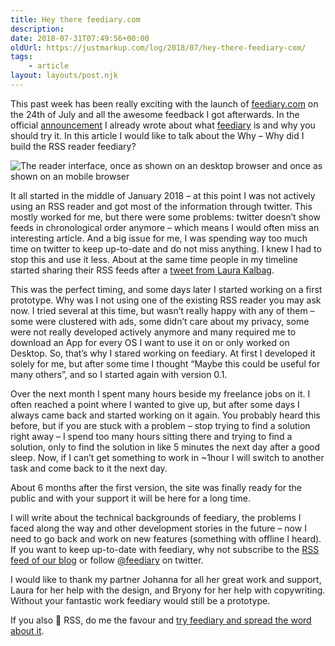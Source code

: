 ```yaml
---
title: Hey there feediary.com
description: 
date: 2018-07-31T07:49:56+00:00
oldUrl: https://justmarkup.com/log/2018/07/hey-there-feediary-com/
tags:
    - article
layout: layouts/post.njk
---
```


This past week has been really exciting with the launch of [feediary.com](https://feediary.com) on the 24th of July and all the awesome feedback I got afterwards. In the official [announcement](https://blog.feediary.com/posts/2018-07-24-wearelive/) I already wrote about what [feediary](https://feediary.com) is and why you should try it. In this article I would like to talk about the Why – Why did I build the RSS reader feediary?

![The reader interface, once as shown on an desktop browser and once as shown on an mobile browser](https://justmarkup.com/log/wp-content/uploads/2018/07/screenshot_reader.png)

It all started in the middle of January 2018 – at this point I was not actively using an RSS reader and got most of the information through twitter. This mostly worked for me, but there were some problems: twitter doesn’t show feeds in chronological order anymore – which means I would often miss an interesting article. And a big issue for me, I was spending way too much time on twitter to keep up-to-date and do not miss anything. I knew I had to stop this and use it less. About at the same time people in my timeline started sharing their RSS feeds after a [tweet from Laura Kalbag](https://twitter.com/laurakalbag/status/953235974888271872).

This was the perfect timing, and some days later I started working on a first prototype. Why was I not using one of the existing RSS reader you may ask now. I tried several at this time, but wasn’t really happy with any of them – some were clustered with ads, some didn’t care about my privacy, some were not really developed actively anymore and many required me to download an App for every OS I want to use it on or only worked on Desktop. So, that’s why I stared working on feediary. At first I developed it solely for me, but after some time I thought “Maybe this could be useful for many others”, and so I started again with version 0.1.

Over the next month I spent many hours beside my freelance jobs on it. I often reached a point where I wanted to give up, but after some days I always came back and started working on it again. You probably heard this before, but if you are stuck with a problem – stop trying to find a solution right away – I spend too many hours sitting there and trying to find a solution, only to find the solution in like 5 minutes the next day after a good sleep. Now, if I can’t get something to work in ~1hour I will switch to another task and come back to it the next day.

About 6 months after the first version, the site was finally ready for the public and with your support it will be here for a long time.

I will write about the technical backgrounds of feediary, the problems I faced along the way and other development stories in the future – now I need to go back and work on new features (something with offline I heard). If you want to keep up-to-date with feediary, why not subscribe to the [RSS feed of our blog](https://blog.feediary.com/feed/feed.xml) or follow [@feediary](https://twitter.com/feediary) on twitter.

I would like to thank my partner Johanna for all her great work and support, Laura for her help with the design, and Bryony for her help with copywriting. Without your fantastic work feediary would still be a prototype.

If you also 💜 RSS, do me the favour and [try feediary and spread the word about it](https://feediary.com).